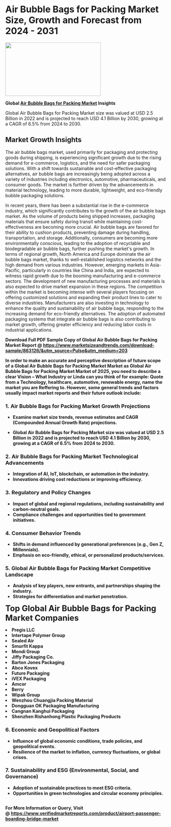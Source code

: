 <H1>Air Bubble Bags for Packing Market Size, Growth and Forecast from 2024 - 2031</H1><img class="aligncenter size-medium wp-image-584254" src="https://thirdeyenews.in/wp-content/uploads/2024/09/Global-Market-Research-300x168.jpeg" alt="" width="300" height="168" /><p><strong>Global&nbsp;<a href="https://www.marketsizeandtrends.com/download-sample/863126/&amp;utm_source=Pulse&amp;utm_medium=203">Air Bubble Bags for Packing Market</a> Insights</strong></p><p>Global Air Bubble Bags for Packing Market size was valued at USD 2.5 Billion in 2022 and is projected to reach USD 4.1 Billion by 2030, growing at a CAGR of 6.5% from 2024 to 2030.</p><p><h2>Market Growth Insights</h2> <p>The air bubble bags market, used primarily for packaging and protecting goods during shipping, is experiencing significant growth due to the rising demand for e-commerce, logistics, and the need for safer packaging solutions. With a shift towards sustainable and cost-effective packaging alternatives, air bubble bags are increasingly being adopted across a variety of industries including electronics, automotive, pharmaceuticals, and consumer goods. The market is further driven by the advancements in material technology, leading to more durable, lightweight, and eco-friendly bubble packaging solutions.</p> <p><strong></strong></p> <p>In recent years, there has been a substantial rise in the e-commerce industry, which significantly contributes to the growth of the air bubble bags market. As the volume of products being shipped increases, packaging materials that ensure safety during transit while maintaining cost-effectiveness are becoming more crucial. Air bubble bags are favored for their ability to cushion products, preventing damage during handling, transportation, and storage. Additionally, consumers are becoming more environmentally conscious, leading to the adoption of recyclable and biodegradable air bubble bags, further pushing the market's growth. In terms of regional growth, North America and Europe dominate the air bubble bags market, thanks to well-established logistics networks and the high demand from various industries. However, emerging markets in Asia-Pacific, particularly in countries like China and India, are expected to witness rapid growth due to the booming manufacturing and e-commerce sectors. The development of new manufacturing processes and materials is also expected to drive market expansion in these regions. The competition within the market is becoming intense with several players focusing on offering customized solutions and expanding their product lines to cater to diverse industries. Manufacturers are also investing in technology to enhance the quality and sustainability of air bubble bags, responding to the increasing demand for eco-friendly alternatives. The adoption of automated packaging systems that integrate air bubble bags is also contributing to market growth, offering greater efficiency and reducing labor costs in industrial applications. <p><strong></p><p><span class=""><strong>Download Full PDF Sample Copy of Global Air Bubble Bags for Packing Market Report</strong> @ <a href="https://www.marketsizeandtrends.com/download-sample/863126/&amp;utm_source=Pulse&amp;utm_medium=203" target="_blank">https://www.marketsizeandtrends.com/download-sample/863126/&amp;utm_source=Pulse&amp;utm_medium=203</a></span></p><p>In order to make an accurate and perceptive description of future scope of a Global&nbsp;Air Bubble Bags for Packing Market Market as Global&nbsp;Air Bubble Bags for Packing Market Market of 2025, you need to describe a clear Vision &ndash; What Industry or Linda can you think of for example: Quote from a Technology, healthcare, automotive, renewable energy, name the market you are Reffering to. However, some general trends and factors usually impact market reports and their future outlook include:</p><h3>1.&nbsp;<strong>Air Bubble Bags for Packing Market Growth Projections</strong></h3><ul><li>Examine market size trends, revenue estimates and CAGR (Compounded Annual Growth Rate) projections.</li><li><p>Global Air Bubble Bags for Packing Market size was valued at USD 2.5 Billion in 2022 and is projected to reach USD 4.1 Billion by 2030, growing at a CAGR of 6.5% from 2024 to 2030.</p></li></ul><h3>2.&nbsp;<strong>Air Bubble Bags for Packing Market Technological Advancements</strong></h3><ul><li>Integration of AI, IoT, blockchain, or automation in the industry.</li><li>Innovations driving cost reductions or improving efficiency.</li></ul><h3>3.&nbsp;<strong>Regulatory and Policy Changes</strong></h3><ul><li>Impact of global and regional regulations, including sustainability and carbon-neutral goals.</li><li>Compliance challenges and opportunities tied to government initiatives.</li></ul><h3>4.&nbsp;<strong>Consumer Behavior Trends</strong></h3><ul><li>Shifts in demand influenced by generational preferences (e.g., Gen Z, Millennials).</li><li>Emphasis on eco-friendly, ethical, or personalized products/services.</li></ul><h3>5.&nbsp;<strong>Global Air Bubble Bags for Packing Market Competitive Landscape</strong></h3><ul><li>Analysis of key players, new entrants, and partnerships shaping the industry.</li><li>Strategies for differentiation and market penetration.</li></ul><p data-pm-slice="1 1 []"><span style="color: inherit; font-family: inherit; font-size: 25px;">Top Global Air Bubble Bags for Packing Market Companies</span></p><div class="" data-test-id=""><p><li>Pregis LLC</li><li> Intertape Polymer Group</li><li> Sealed Air</li><li> Smurfit Kappa</li><li> Mondi Group</li><li> Jiffy Packaging Co.</li><li> Barton Jones Packaging</li><li> Abco Kovex</li><li> Future Packaging</li><li> iVEX Packaging</li><li> Amcor</li><li> Berry</li><li> Wipak Group</li><li> Wenzhou Chuangjia Packing Material</li><li> Dongguan OK Packaging Manufacturing</li><li> Cangnan Kanghui Packaging</li><li> Shenzhen Rishanhong Plastic Packaging Products</li></p></div><h3>6.&nbsp;<strong>Economic and Geopolitical Factors</strong></h3><ul><li>Influence of global economic conditions, trade policies, and geopolitical events.</li><li>Resilience of the market to inflation, currency fluctuations, or global crises.</li></ul><h3>7.&nbsp;<strong>Sustainability and ESG (Environmental, Social, and Governance)</strong></h3><ul><li>Adoption of sustainable practices to meet ESG criteria.</li><li>Opportunities in green technologies and circular economy principles.</li></ul><h2><strong style="font-size: 14px;">For More Information or Query, Visit @&nbsp;</strong><a style="background-color: #ffffff; font-size: 14px;" href="https://www.marketsizeandtrends.com/report/air-bubble-bags-for-packing-market/" target="_blank">https://www.verifiedmarketreports.com/product/airport-passenger-boarding-bridge-market</a></h2>
